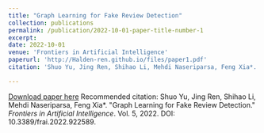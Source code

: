 ```yaml
---
title: "Graph Learning for Fake Review Detection"
collection: publications
permalink: /publication/2022-10-01-paper-title-number-1
excerpt: 
date: 2022-10-01
venue: 'Frontiers in Artificial Intelligence'
paperurl: 'http://Halden-ren.github.io/files/paper1.pdf'
citation: 'Shuo Yu, Jing Ren, Shihao Li, Mehdi Naseriparsa, Feng Xia*. Graph Learning for Fake Review Detection, <i>Frontiers in Artificial Intelligence</i>, Vol. 5, 2022. DOI: 10.3389/frai.2022.922589' 

---
```


[Download paper here](http://Halden-ren.github.io/files/paper1.pdf)
Recommended citation: Shuo Yu, Jing Ren, Shihao Li, Mehdi Naseriparsa, Feng Xia*. "Graph Learning for Fake Review Detection." <i>Frontiers in Artificial Intelligence</i>. Vol. 5, 2022. DOI: 10.3389/frai.2022.922589.
